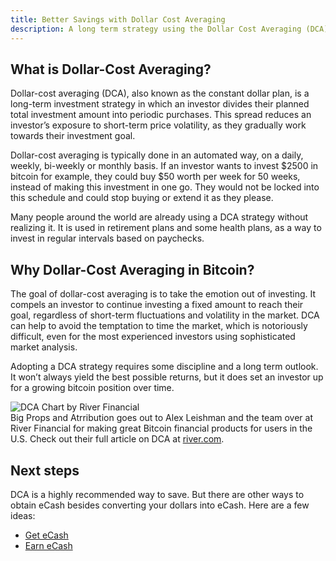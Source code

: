 ```yaml
---
title: Better Savings with Dollar Cost Averaging
description: A long term strategy using the Dollar Cost Averaging (DCA) method to save during Bitcoin's volatile rise in value.
---
```


## What is Dollar-Cost Averaging?

Dollar-cost averaging (DCA), also known as the constant dollar plan, is a long-term investment strategy in which an investor divides their planned total investment amount into periodic purchases. This spread reduces an investor’s exposure to short-term price volatility, as they gradually work towards their investment goal.

Dollar-cost averaging is typically done in an automated way, on a daily, weekly, bi-weekly or monthly basis. If an investor wants to invest $2500 in bitcoin for example, they could buy $50 worth per week for 50 weeks, instead of making this investment in one go. They would not be locked into this schedule and could stop buying or extend it as they please.

Many people around the world are already using a DCA strategy without realizing it. It is used in retirement plans and some health plans, as a way to invest in regular intervals based on paychecks.

## Why Dollar-Cost Averaging in Bitcoin?

The goal of dollar-cost averaging is to take the emotion out of investing. It compels an investor to continue investing a fixed amount to reach their goal, regardless of short-term fluctuations and volatility in the market. DCA can help to avoid the temptation to time the market, which is notoriously difficult, even for the most experienced investors using sophisticated market analysis.

Adopting a DCA strategy requires some discipline and a long term outlook. It won’t always yield the best possible returns, but it does set an investor up for a growing bitcoin position over time.

![DCA Chart by River Financial](https://river.com/learn/images/articles/dollar-cost-averaging-bitcoin.png) <br /> Big Props and Atrribution goes out to Alex Leishman and the team over at River Financial for making great Bitcoin financial products for users in the U.S. Check out their full article on DCA at [river.com](https://river.com/learn/what-is-bitcoin/dollar-cost-averaging-bitcoin).


## Next steps

DCA is a highly recommended way to save. But there are other ways to obtain eCash besides converting your dollars into eCash. Here are a few ideas:

-   [Get eCash](/en/guides/get-cash)
-   [Earn eCash](/en/guides/earn)